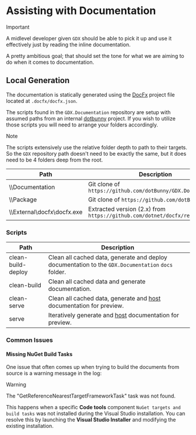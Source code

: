 # Assisting with Documentation

> [!IMPORTANT]
> A midlevel developer given `GDX` should be able to pick it up and use it effectively just by reading the inline documentation.

A pretty ambitious goal; that should set the tone for what we are aiming to do when it comes to documentation.

## Local Generation

The documentation is statically generated using the [DocFx](https://dotnet.github.io/docfx/) project file located at `.docfx/docfx.json`.

The scripts found in the `GDX.Documentation` repository are setup with assumed paths from an internal [dotbunny](https://dotbunny.com/) project. 
If you wish to utilize those scripts you will need to arrange your folders accordingly. 

> [!NOTE]
> The scripts extensively use the relative folder depth to path to their targets. So the `GDX` repository path doesn't need to be exactly the same, but it does need to be 4 folders deep from the root.

Path | Description
--- | ---
\\\\Documentation | Git clone of `https://github.com/dotBunny/GDX.Documentation`
\\\\Package | Git clone of `https://github.com/dotBunny/GDX`
\\\\External\docfx\docfx.exe | Extracted version (2.x) from `https://github.com/dotnet/docfx/releases`

### Scripts

Path | Description
--- | ---
clean-build-deploy | Clean all cached data, generate and deploy documentation to the `GDX.Documentation` `docs` folder.
clean-build | Clean all cached data and generate documentation.
clean-serve | Clean all cached data, generate and [host](http://localhost:8080) documentation for preview.
serve | Iteratively generate and [host](http://localhost:8080) documentation for preview.

### Common Issues

#### Missing NuGet Build Tasks

One issue that often comes up when trying to build the documents from source is a warning message in the log:

> [!WARNING]
> The "GetReferenceNearestTargetFrameworkTask" task was not found.

This happens when a specific **Code tools** component `NuGet targets and build tasks` was not installed during the Visual Studio installation. You can resolve this by launching the **Visual Studio Installer** and modifying the existing installation.

